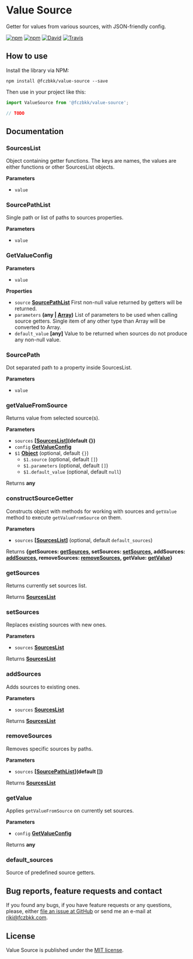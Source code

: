 # Value Source

Getter for values from various sources, with JSON-friendly config.

[![npm](https://img.shields.io/npm/v/@fczbkk/value-source.svg?maxAge=2592000)](https://www.npmjs.com/package/@fczbkk/value-source)
[![npm](https://img.shields.io/github/license/fczbkk/value-source.svg?maxAge=2592000)](https://github.com/fczbkk/value-source/blob/master/LICENSE)
[![David](https://img.shields.io/david/fczbkk/value-source.svg?maxAge=2592000)](https://david-dm.org/fczbkk/value-source)
[![Travis](https://img.shields.io/travis/fczbkk/value-source.svg?maxAge=2592000)](https://travis-ci.org/fczbkk/value-source)

## How to use

Install the library via NPM:

```shell
npm install @fczbkk/value-source --save
```

Then use in your project like this:

```javascript
import ValueSource from '@fczbkk/value-source';

// TODO
```

## Documentation

<!-- Generated by documentation.js. Update this documentation by updating the source code. -->

### SourcesList

Object containing getter functions. The keys are names, the values are either functions or other SourcesList objects.

**Parameters**

-   `value`  

### SourcePathList

Single path or list of paths to sources properties.

**Parameters**

-   `value`  

### GetValueConfig

**Parameters**

-   `value`  

**Properties**

-   `source` **[SourcePathList](#sourcepathlist)** First non-null value returned by getters will be returned.
-   `parameters` **(any | [Array](https://developer.mozilla.org/en-US/docs/Web/JavaScript/Reference/Global_Objects/Array))** List of parameters to be used when calling source getters. Single item of any other type than Array will be converted to Array.
-   `default_value` **\[any]** Value to be returned when sources do not produce any non-null value.

### SourcePath

Dot separated path to a property inside SourcesList.

**Parameters**

-   `value`  

### getValueFromSource

Returns value from selected source(s).

**Parameters**

-   `sources` **\[[SourcesList](#sourceslist)](default {})** 
-   `config` **[GetValueConfig](#getvalueconfig)** 
-   `$1` **[Object](https://developer.mozilla.org/en-US/docs/Web/JavaScript/Reference/Global_Objects/Object)**  (optional, default `{}`)
    -   `$1.source`   (optional, default `[]`)
    -   `$1.parameters`   (optional, default `[]`)
    -   `$1.default_value`   (optional, default `null`)

Returns **any** 

### constructSourceGetter

Constructs object with methods for working with sources and `getValue` method to execute `getValueFromSource` on them.

**Parameters**

-   `sources` **\[[SourcesList](#sourceslist)]**  (optional, default `default_sources`)

Returns **{getSources: [getSources](#getsources), setSources: [setSources](#setsources), addSources: [addSources](#addsources), removeSources: [removeSources](#removesources), getValue: [getValue](#getvalue)}** 

### getSources

Returns currently set sources list.

Returns **[SourcesList](#sourceslist)** 

### setSources

Replaces existing sources with new ones.

**Parameters**

-   `sources` **[SourcesList](#sourceslist)** 

Returns **[SourcesList](#sourceslist)** 

### addSources

Adds sources to existing ones.

**Parameters**

-   `sources` **[SourcesList](#sourceslist)** 

Returns **[SourcesList](#sourceslist)** 

### removeSources

Removes specific sources by paths.

**Parameters**

-   `sources` **\[[SourcePathList](#sourcepathlist)](default \[])** 

Returns **[SourcesList](#sourceslist)** 

### getValue

Applies `getValueFromSource` on currently set sources.

**Parameters**

-   `config` **[GetValueConfig](#getvalueconfig)** 

Returns **any** 

### default_sources

Source of predefined source getters.

## Bug reports, feature requests and contact

If you found any bugs, if you have feature requests or any questions, please, either [file an issue at GitHub](https://github.com/fczbkk/value-source/issues) or send me an e-mail at <a href="mailto:riki@fczbkk.com">riki@fczbkk.com</a>.

## License

Value Source is published under the [MIT license](https://github.com/fczbkk/value-source/blob/master/LICENSE).
